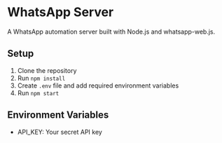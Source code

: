 # WhatsApp Server

A WhatsApp automation server built with Node.js and whatsapp-web.js.

## Setup
1. Clone the repository
2. Run `npm install`
3. Create `.env` file and add required environment variables
4. Run `npm start`

## Environment Variables
- API_KEY: Your secret API key